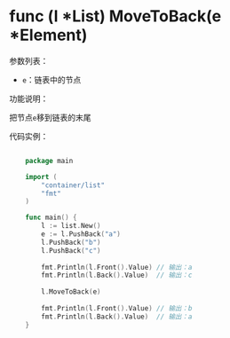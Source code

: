 # func (l *List) MoveToBack(e *Element)

参数列表：

- `e`：链表中的节点

功能说明：

把节点`e`移到链表的末尾

代码实例：

```go

	package main

	import (
		"container/list"
		"fmt"
	)

	func main() {
		l := list.New()
		e := l.PushBack("a")
		l.PushBack("b")
		l.PushBack("c")
		
		fmt.Println(l.Front().Value) // 输出：a
		fmt.Println(l.Back().Value)  // 输出：c
		
		l.MoveToBack(e)
		
		fmt.Println(l.Front().Value) // 输出：b
		fmt.Println(l.Back().Value)  // 输出：a
	}

```